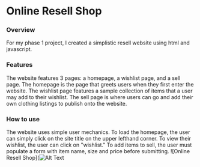 # Online Resell Shop

### Overview
For my phase 1 project, I created a simplistic resell website using html and javascript. 
### Features
The website features 3 pages: a homepage, a wishlist page, and a sell page. The homepage is the page that greets users when they first enter the website. The wishlist page features a sample collection of items that a user may add to their wishlist. The sell page is where users can go and add their own clothing listings to publish onto the website. 
### How to use
The website uses simple user mechanics. To load the homepage, the user can simply click on the site title on the upper lefthand corner. To view their wishlist, the user can click on "wishlist." To add items to sell, the user must populate a form with item name, size and price before submitting. 
![Online Resell Shop](![Alt Text](https://media.giphy.com/media/vFKqnCdLPNOKc/giphy.gif)


